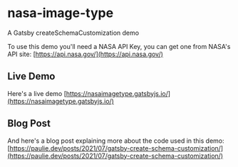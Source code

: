 # nasa-image-type

A Gatsby createSchemaCustomization demo

To use this demo you'll need a NASA API Key, you can get one from NASA's API site: [https://api.nasa.gov/](https://api.nasa.gov/)

## Live Demo

Here's a live demo
[https://nasaimagetype.gatsbyjs.io/](https://nasaimagetype.gatsbyjs.io/)

## Blog Post

And here's a blog post explaining more about the code used in this demo: [https://paulie.dev/posts/2021/07/gatsby-create-schema-customization/](https://paulie.dev/posts/2021/07/gatsby-create-schema-customization/)

